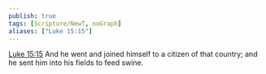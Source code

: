```yaml
---
publish: true
tags: [Scripture/NewT, noGraph]
aliases: ["Luke 15:15"]
---
```

[Luke 15:15](https://churchofjesuschrist.org/study/scriptures/nt/luke/15?lang=eng&id=p15#p15) And he went and joined himself to a citizen of that country; and he sent him into his fields to feed swine.
